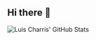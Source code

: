 ## Hi there 👋

<!--
**lukchamo/lukchamo** is a ✨ _special_ ✨ repository because its `README.md` (this file) appears on your GitHub profile.

Here are some ideas to get you started:

- 🔭 I’m currently working on ...
- 🌱 I’m currently learning ...
- 👯 I’m looking to collaborate on ...
- 🤔 I’m looking for help with ...
- 💬 Ask me about ...
- 📫 How to reach me: ...
- 😄 Pronouns: ...
- ⚡ Fun fact: ...
-->

![Luis Charris' GitHub Stats](https://github-readme-stats.vercel.app/api?username=lukchamo&show_icons=true&theme=radical&count_private=true)
